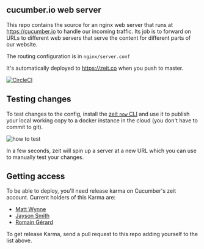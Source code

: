 cucumber.io web server
----------------------

This repo contains the source for an nginx web server that runs at https://cucumber.io to handle our incoming traffic. Its 
job is to forward on URLs to different web servers that serve the content for different parts of our website.

The routing configuration is in `nginx/server.conf`

It's automatically deployed to https://zeit.co when you push to master.

[![CircleCI](https://circleci.com/gh/cucumber/cucumber.io/tree/master.svg?style=svg)](https://circleci.com/gh/cucumber/cucumber.io/tree/master)

## Testing changes

To test changes to the config, install the [zeit `now` CLI](https://zeit.co/download#now-cli) and use 
it to publish your local working copy to a docker instance in the cloud (you don't have to commit to git).

![how to test](https://github.com/cucumber/cucumber.io/blob/master/README.terminal.gif?raw=true)

In a few seconds, zeit will spin up a server at a new URL which you can use to manually test your changes.

## Getting access

To be able to deploy, you'll need release karma on Cucumber's zeit account. Current holders of this Karma are:

  * [Matt Wynne](http://github.com/mattwynne)
  * [Jayson Smith](http://github.com/jaysonesmith)
  * [Romain Gérard](http://github.com/romaingweb)

To get release Karma, send a pull request to this repo adding yourself to the list above.
